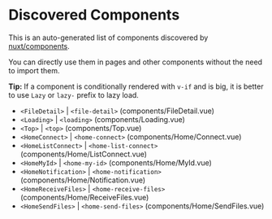 # Discovered Components

This is an auto-generated list of components discovered by [nuxt/components](https://github.com/nuxt/components).

You can directly use them in pages and other components without the need to import them.

**Tip:** If a component is conditionally rendered with `v-if` and is big, it is better to use `Lazy` or `lazy-` prefix to lazy load.

- `<FileDetail>` | `<file-detail>` (components/FileDetail.vue)
- `<Loading>` | `<loading>` (components/Loading.vue)
- `<Top>` | `<top>` (components/Top.vue)
- `<HomeConnect>` | `<home-connect>` (components/Home/Connect.vue)
- `<HomeListConnect>` | `<home-list-connect>` (components/Home/ListConnect.vue)
- `<HomeMyId>` | `<home-my-id>` (components/Home/MyId.vue)
- `<HomeNotification>` | `<home-notification>` (components/Home/Notification.vue)
- `<HomeReceiveFiles>` | `<home-receive-files>` (components/Home/ReceiveFiles.vue)
- `<HomeSendFiles>` | `<home-send-files>` (components/Home/SendFiles.vue)
